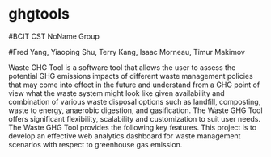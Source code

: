 # ghgtools
#BCIT CST NoName Group

#Fred Yang, Yiaoping Shu, Terry Kang, Isaac Morneau, Timur Makimov

Waste GHG Tool is a software tool that allows the user to assess the potential GHG emissions impacts of
different waste management policies that may come into effect in the future and understand from a
GHG point of view what the waste system might look like given availability and combination of various
waste disposal options such as landfill, composting, waste to energy, anaerobic digestion, and
gasification.
The Waste GHG Tool offers significant flexibility, scalability and customization to suit user needs. The
Waste GHG Tool provides the following key features.
This project is to develop an effective web analytics dashboard for waste management scenarios with respect to greenhouse gas emission.
